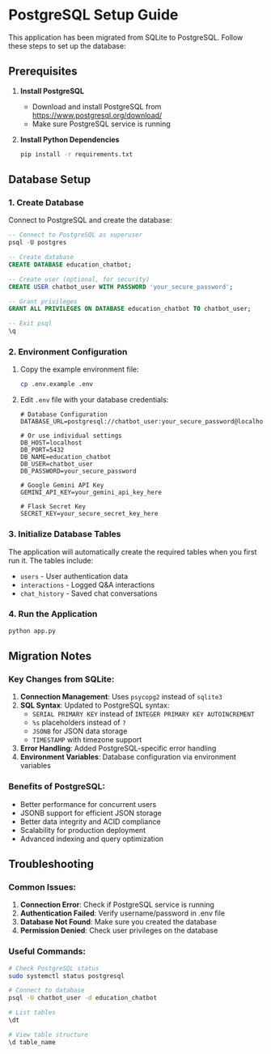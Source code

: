 # PostgreSQL Setup Guide

This application has been migrated from SQLite to PostgreSQL. Follow these steps to set up the database:

## Prerequisites

1. **Install PostgreSQL**
   - Download and install PostgreSQL from https://www.postgresql.org/download/
   - Make sure PostgreSQL service is running

2. **Install Python Dependencies**
   ```bash
   pip install -r requirements.txt
   ```

## Database Setup

### 1. Create Database
Connect to PostgreSQL and create the database:

```sql
-- Connect to PostgreSQL as superuser
psql -U postgres

-- Create database
CREATE DATABASE education_chatbot;

-- Create user (optional, for security)
CREATE USER chatbot_user WITH PASSWORD 'your_secure_password';

-- Grant privileges
GRANT ALL PRIVILEGES ON DATABASE education_chatbot TO chatbot_user;

-- Exit psql
\q
```

### 2. Environment Configuration

1. Copy the example environment file:
   ```bash
   cp .env.example .env
   ```

2. Edit `.env` file with your database credentials:
   ```env
   # Database Configuration
   DATABASE_URL=postgresql://chatbot_user:your_secure_password@localhost:5432/education_chatbot

   # Or use individual settings
   DB_HOST=localhost
   DB_PORT=5432
   DB_NAME=education_chatbot
   DB_USER=chatbot_user
   DB_PASSWORD=your_secure_password

   # Google Gemini API Key
   GEMINI_API_KEY=your_gemini_api_key_here

   # Flask Secret Key
   SECRET_KEY=your_secure_secret_key_here
   ```

### 3. Initialize Database Tables

The application will automatically create the required tables when you first run it. The tables include:

- `users` - User authentication data
- `interactions` - Logged Q&A interactions
- `chat_history` - Saved chat conversations

### 4. Run the Application

```bash
python app.py
```

## Migration Notes

### Key Changes from SQLite:

1. **Connection Management**: Uses `psycopg2` instead of `sqlite3`
2. **SQL Syntax**: Updated to PostgreSQL syntax:
   - `SERIAL PRIMARY KEY` instead of `INTEGER PRIMARY KEY AUTOINCREMENT`
   - `%s` placeholders instead of `?`
   - `JSONB` for JSON data storage
   - `TIMESTAMP` with timezone support
3. **Error Handling**: Added PostgreSQL-specific error handling
4. **Environment Variables**: Database configuration via environment variables

### Benefits of PostgreSQL:

- Better performance for concurrent users
- JSONB support for efficient JSON storage
- Better data integrity and ACID compliance
- Scalability for production deployment
- Advanced indexing and query optimization

## Troubleshooting

### Common Issues:

1. **Connection Error**: Check if PostgreSQL service is running
2. **Authentication Failed**: Verify username/password in .env file
3. **Database Not Found**: Make sure you created the database
4. **Permission Denied**: Check user privileges on the database

### Useful Commands:

```bash
# Check PostgreSQL status
sudo systemctl status postgresql

# Connect to database
psql -U chatbot_user -d education_chatbot

# List tables
\dt

# View table structure
\d table_name
```

